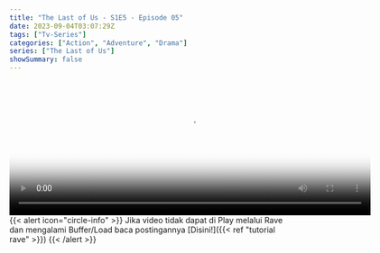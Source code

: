 ```yaml
---
title: "The Last of Us - S1E5 - Episode 05"
date: 2023-09-04T03:07:29Z
tags: ["Tv-Series"]
categories: ["Action", "Adventure", "Drama"]
series: ["The Last of Us"]
showSummary: false
---
```


<video id="video-2" 
class="art-preview lazy video-js vjs-default-skin vjs-big-play-centered" 
controls preload="auto" 
width="640" 
height="240" 
poster="https://www.themoviedb.org/t/p/original/evjLWu39VfktjeO7y5g74HU6vMq.jpg" 
data-setup='{ "example_option": true, "width": "auto", "height": "auto", "techOrder": ["html5","flash"] }' 
onseeked="true"> <source src="https://kp3d-my.sharepoint.com/personal/ryoo_kp3d_onmicrosoft_com/_layouts/15/download.aspx?share=EUXk7iyrpiROspKQW-Xgcj4BbDeQykzgbOery6khPbR24A" type='video/mp4'>
</video>
<br>
{{< alert icon="circle-info" >}}
Jika video tidak dapat di Play melalui Rave dan mengalami Buffer/Load baca postingannya [Disini!]({{< ref "tutorial rave" >}})
{{< /alert >}}

